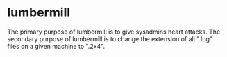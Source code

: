 # lumbermill

The primary purpose of lumbermill is to give sysadmins heart attacks.
The secondary purpose of lumbermill is to change the extension of all ".log" files on a given
machine to ".2x4".
